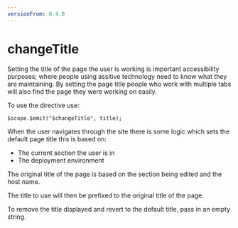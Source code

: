 ```yaml
---
versionFrom: 8.4.0
---
```



# changeTitle

Setting the title of the page the user is working is important accessibility purposes; where people using assitive technology need to know what they are maintaining. 
By setting the page title people who work with multiple tabs will also find the page they were working on easily.

To use the directive use:

```
$scope.$emit("$changeTitle", title);
```

When the user navigates through the site there is some logic which sets the default page title this is based on:
* The current section the user is in
* The deployment environment 

The original title of the page is based on the section being edited and the host name.

The title to use will then be prefixed to the original title of the page.

To remove the title displayed and revert to the default title, pass in an empty string.